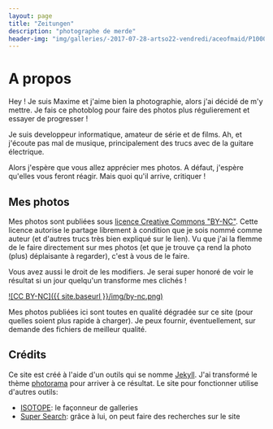 ```yaml
---
layout: page
title: "Zeitungen"
description: "photographe de merde"
header-img: "img/galleries/-2017-07-28-artso22-vendredi/aceofmaid/P1000514_NB.JPG"
---
```


# A propos

Hey ! Je suis Maxime et j'aime bien la photographie, alors j'ai décidé de m'y mettre. Je fais ce photoblog pour faire des photos plus régulierement et essayer de progresser !

Je suis developpeur informatique, amateur de série et de films. Ah, et j'écoute pas mal de musique, principalement des trucs avec de la guitare électrique.

Alors j'espère que vous allez apprécier mes photos. A défaut, j'espère qu'elles vous feront réagir. Mais quoi qu'il arrive, critiquer !

## Mes photos

Mes photos sont publiées sous [licence Creative Commons "BY-NC"](https://creativecommons.org/licenses/by-nc/3.0/fr/). Cette licence autorise le partage librement à condition que je sois nommé comme auteur (et d'autres trucs très bien expliqué sur le lien). Vu que j'ai la flemme de le faire directement sur mes photos (et que je trouve ça rend la photo (plus) déplaisante à regarder), c'est à vous de le faire.

Vous avez aussi le droit de les modifiers. Je serai super honoré de voir le résultat si un jour quelqu'un transforme mes clichés !

[![CC BY-NC]({{ site.baseurl }}/img/by-nc.png)](https://creativecommons.org/licenses/by-nc/3.0/fr/)

Mes photos publiées ici sont toutes en qualité dégradée sur ce site (pour quelles soient plus rapide à charger). Je peux fournir, éventuellement, sur demande des fichiers de meilleur qualité.

## Crédits

Ce site est créé à l'aide d'un outils qui se nomme [Jekyll](http://jekyllrb.com/). J'ai transformé le thème [photorama](https://github.com/sunbliss/photorama) pour arriver à ce résultat.
Le site pour fonctionner utilise d'autres outils:
- [ISOTOPE](https://github.com/metafizzy/isotope): le façonneur de galleries
- [Super Search](https://github.com/chinchang/super-search): grâce à lui, on peut faire des recherches sur le site